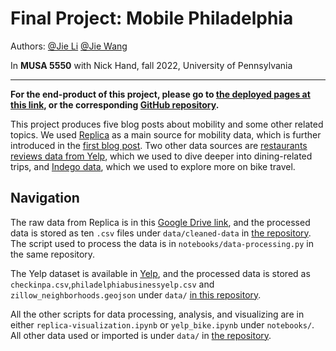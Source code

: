 # Final Project: Mobile Philadelphia

Authors: [@Jie Li](https://github.com/Leejere)
[@Jie Wang](https://github.com/Buduwang)


In **MUSA 5550** with Nick Hand, fall 2022, University of Pennsylvania

______

**For the end-product of this project, please go to [the deployed pages at this link](https://leejere.github.io/mobile-philly/), or the corresponding [GitHub repository](https://github.com/Leejere/mobile-philly).**

This project produces five blog posts about mobility and some other related topics. We used [Replica](https://studio.replicahq.com/) as a main source for mobility data, which is further introduced in the [first blog post](https://leejere.github.io/mobile-philly/blog/1-destinations/). Two other data sources are [restaurants reviews data from Yelp](), which we used to dive deeper into dining-related trips, and [Indego data](), which we used to explore more on bike travel.

## Navigation

The raw data from Replica is in this [Google Drive link](https://drive.google.com/file/d/1bh51nx7r2AMikcaxt7Gt2Y4OqKca_c3T/view?usp=sharing), and the processed data is stored as ten `.csv` files under `data/cleaned-data` in [the repository](https://github.com/Leejere/mobile-philly/). The script used to process the data is in `notebooks/data-processing.py` in the same repository.

The Yelp dataset is available in [Yelp](https://www.yelp.com/dataset/download), and the processed data is stored as `checkinpa.csv`,`philadelphiabusinessyelp.csv` and 
`zillow_neighborhoods.geojson` under `data/` [in this repository](https://github.com/MUSA-550-Fall-2022/final-project-mobile_philly). 

All the other scripts for data processing, analysis, and visualizing are in either `replica-visualization.ipynb` or `yelp_bike.ipynb` under `notebooks/`. All other data used or imported is under `data/` in [the repository](https://github.com/MUSA-550-Fall-2022/final-project-mobile_philly).

